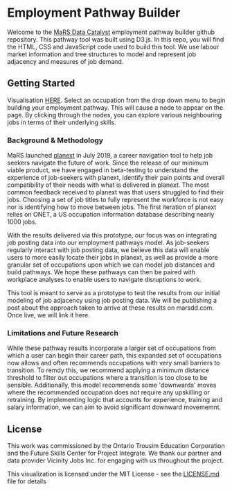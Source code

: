 # Employment Pathway Builder

Welcome to the [MaRS Data Catalyst](https://www.marsdd.com/service/data-catalyst/) employment pathway builder github repository. This pathway tool was built using D3.js. In this repo, you will find the HTML, CSS and JavaScript code used to build this tool. We use labour market information and tree structures to model and represent job adjacency and measures of job demand. 

## Getting Started

Visualisation [HERE](https://marsdd.github.io/employment-pathways/index.html). Select an occupation from the drop down menu to begin building your employment pathway. This will cause a node to appear on the page. By clicking through the nodes, you can explore various neighbouring jobs in terms of their underlying skills. 

### Background & Methodology

MaRS launched [planext](myplanext.com) in July 2019, a career navigation tool to help job seekers navigate the future of work. Since the release of our minimum viable product, we have engaged in beta-testing to understand the experience of job-seekers with planext, identify their pain points and overall compatibility of their needs with what is delivered in planext. The most common feedback received to planext was that users struggled to find their jobs. Choosing a set of job titles to fully represent the workforce is not easy nor is identifying how to move between jobs. The first iteration of planext relies on ONET, a US occupation information database describing nearly 1000 jobs. 

With the results delivered via this prototype, our focus was on integrating job posting data into our employment pathways model. As job-seekers regularly interact with job posting data, we believe this data will enable users to more easily locate their jobs in planext, as well as provide a more granular set of occupations upon which we can model job distances and build pathways. We hope these pathways can then be paired with workplace analyses to enable users to navigate disruptions to work. 

This tool is meant to serve as a prototype to test the results from our initial modeling of job adjacency using job posting data. We will be publishing a post about the approach taken to arrive at these results on marsdd.com. Once live, we will link it here. 

### Limitations and Future Research

While these pathway results incorporate a larger set of occupations from which a user can begin their career path, this expanded set of occupations now allows and often recommends occupations with very small barriers to transition. To remdy this, we recommend applying a minimum distance threshold to filter out occupations where a transition is too close to be sensible. Additionally, this model recommends some 'downwards' moves where the recommended occupation does not require any upskilling or retraining. By implementing logic that accounts for experience, training and salary information, we can aim to avoid significant downward movememnt. 

## License

This work was commissioned by the Ontario Trousim Education Corporation and the Future Skills Center for Project Integrate. We thank our partner and data provider Vicinity Jobs Inc. for engaging with us throughout the project. 

This visualization is licensed under the MIT License - see the [LICENSE.md](LICENSE.md) file for details


